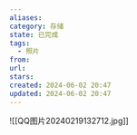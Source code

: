 ```yaml
---
aliases: 
category: 存储
state: 已完成
tags:
  - 照片
from: 
url: 
stars: 
created: 2024-06-02 20:47
updated: 2024-06-02 20:47
---
```

![[QQ图片20240219132712.jpg]]